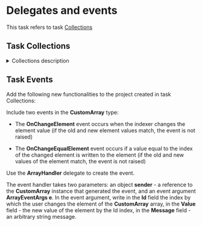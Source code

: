 # Delegates and events

This task refers to task [Collections](https://github.com/Qintarra/C-Sharp/tree/main/Tasks/Collections_task)

## Task Collections
<details>
<summary>Collections description</summary>

Create generic type **CustomArray** – one-dimensional array with a random index range  

**CustomArray** is a collection – array of random type values with fixed length and an original index that the user specifies.  

Example 1: an array of 20 elements length, array values – symbols, the index starts with 18.  

Example 2: an array of 10 elements length, array values – objects of class Animals, the index starts with -5.  

Values of random type can be located in the array, custom first index and the number of elements in the array should be specified while creating. The length and range of indexes cannot be changed after creating. Values of array elements can be set while creating the array and later with the help of the indexer.  

Initial and finite index, array length, and array elements in a standard array Array that starts with 0 can be obtained from the array.

CustomArray should be able to use operator 'foreach' and other constructions that are oriented to the presence of a numerator in class.

In **CustomArray** implementation of the following functionality is required:  
- Creating of empty user array with a specified first index and a specified number of elements.  
- Creating of user array based on a standard existing array or other collection.  
- Creating an array with the specified first index based on the values of the array params.  
- Receiving first, last indexes, length, and values in form of a standard array with first index 0.  
- Access to writing and reading element based on a predetermined correct index.  
- Generating exceptions, specified in XML comments to class methods.  
- Receiving numerator from an array for operator 'foreach'.

</details>

## Task Events

Add the following new functionalities to the project created in task Collections: 

Include two events in the **CustomArray** type: 

- The **OnChangeElement** event occurs when the indexer changes the element value (if the old and new element values match, the event is not raised) 

- The **OnChangeEqualElement** event occurs if a value equal to the index of the changed element is written to the element (if the old and new values of the element match, the event is not raised) 
 
Use the **ArrayHandler** delegate to create the event. 

The event handler takes two parameters: an object **sender** - a reference to the **CustomArray** instance that generated the event, and an event argument **ArrayEventArgs <T> e**. In the event argument, write in the **Id** field the index by which the user changes the element of the **CustomArray** array, in the **Value** field - the new value of the element by the Id index, in the **Message** field - an arbitrary string message. 
